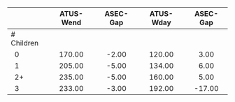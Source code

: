 
|                      |    ATUS-Wend |     ASEC-Gap |    ATUS-Wday |     ASEC-Gap |
| -------------------- | :----------: | :----------: | :----------: | :----------: |
| # Children           |              |              |              |              |
| &nbsp;&nbsp;0        |       170.00 |        -2.00 |       120.00 |         3.00 |
| &nbsp;&nbsp;1        |       205.00 |        -5.00 |       134.00 |         6.00 |
| &nbsp;&nbsp;2+       |       235.00 |        -5.00 |       160.00 |         5.00 |
| &nbsp;&nbsp;3        |       233.00 |        -3.00 |       192.00 |       -17.00 |

